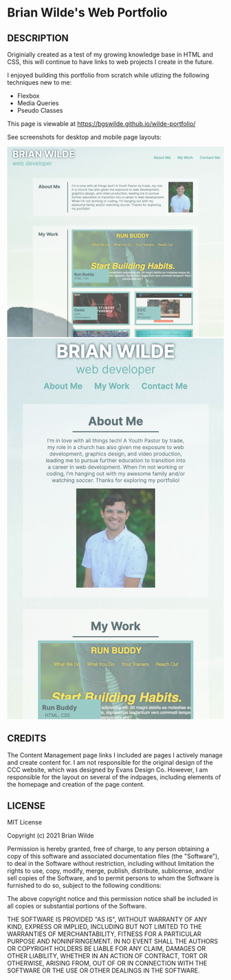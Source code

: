 # Brian Wilde's Web Portfolio

## DESCRIPTION
Originially created as a test of my growing knowledge base in HTML and CSS, this will continue to have links to web projects I create in the future. 

I enjoyed building this portfolio from scratch while utlizing the following techniques new to me:
* Flexbox
* Media Queries
* Pseudo Classes

This page is viewable at https://bgswilde.github.io/wilde-portfolio/

See screenshots for desktop and mobile page layouts:

![Desktop](./assets/images/portfolio-screenshot.png)
![Mobile](./assets/images/portfolio-screenshot-mobile.png)


## CREDITS
The Content Management page links I included are pages I actively manage and create content for. I am not responsible for the original design of the CCC website, which was designed by Evans Design Co. However, I am responsible for the layout on several of the indpages, including elements of the homepage and creation of the page content. 

## LICENSE
MIT License

Copyright (c) 2021 Brian Wilde

Permission is hereby granted, free of charge, to any person obtaining a copy
of this software and associated documentation files (the "Software"), to deal
in the Software without restriction, including without limitation the rights
to use, copy, modify, merge, publish, distribute, sublicense, and/or sell
copies of the Software, and to permit persons to whom the Software is
furnished to do so, subject to the following conditions:

The above copyright notice and this permission notice shall be included in all
copies or substantial portions of the Software.

THE SOFTWARE IS PROVIDED "AS IS", WITHOUT WARRANTY OF ANY KIND, EXPRESS OR
IMPLIED, INCLUDING BUT NOT LIMITED TO THE WARRANTIES OF MERCHANTABILITY,
FITNESS FOR A PARTICULAR PURPOSE AND NONINFRINGEMENT. IN NO EVENT SHALL THE
AUTHORS OR COPYRIGHT HOLDERS BE LIABLE FOR ANY CLAIM, DAMAGES OR OTHER
LIABILITY, WHETHER IN AN ACTION OF CONTRACT, TORT OR OTHERWISE, ARISING FROM,
OUT OF OR IN CONNECTION WITH THE SOFTWARE OR THE USE OR OTHER DEALINGS IN THE
SOFTWARE.


